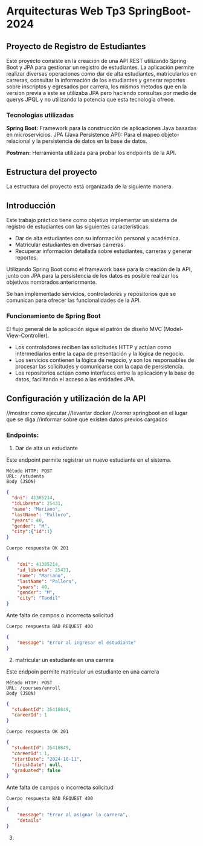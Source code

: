 # Arquitecturas Web Tp3 SpringBoot-2024

## Proyecto de Registro de Estudiantes

Este proyecto consiste en la creación de una API REST utilizando Spring Boot y JPA para gestionar un registro de estudiantes. La aplicación permite realizar diversas operaciones como dar de alta estudiantes, matricularlos en carreras, consultar la información de los estudiantes y generar reportes sobre inscriptos y egresados por carrera, los mismos metodos que en la version previa a este se utilizaba JPA pero haciendo consultas por medio de querys JPQL y no utilizando la potencia que esta tecnologia ofrece.

### Tecnologías utilizadas
**Spring Boot:** Framework para la construcción de aplicaciones Java basadas en microservicios.
JPA (Java Persistence API): Para el mapeo objeto-relacional y la persistencia de datos en la base de datos.

**Postman:** Herramienta utilizada para probar los endpoints de la API.


## Estructura del proyecto

La estructura del proyecto está organizada de la siguiente manera:

## Introducción
Este trabajo práctico tiene como objetivo implementar un sistema de registro de estudiantes con las siguientes características:

- Dar de alta estudiantes con su información personal y académica.
- Matricular estudiantes en diversas carreras.
- Recuperar información detallada sobre estudiantes, carreras y generar reportes.

Utilizando Spring Boot como el framework base para la creación de la API, junto con JPA para la persistencia de los datos es posible realizar los objetivos nombrados anteriormente.

Se han implementado servicios, controladores y repositorios que se comunican para ofrecer las funcionalidades de la API.

### Funcionamiento de Spring Boot
El flujo general de la aplicación sigue el patrón de diseño MVC (Model-View-Controller).

- Los controladores reciben las solicitudes HTTP y actúan como intermediarios entre la capa de presentación y la lógica de negocio.
- Los servicios contienen la lógica de negocio, y son los responsables de procesar las solicitudes y comunicarse con la capa de persistencia.
- Los repositorios actúan como interfaces entre la aplicación y la base de datos, facilitando el acceso a las entidades JPA.

## Configuración y utilización de la API
//mostrar como ejecutar
//levantar docker
//correr springboot en el lugar que se diga
//informar sobre que existen datos previos cargados


### Endpoints:

1. Dar de alta un estudiante

Este endpoint permite registrar un nuevo estudiante en el sistema.

    Método HTTP: POST
    URL: /students
    Body (JSON)
    
```json
{
  "dni": 41385214,
  "idLibreta": 25431,
  "name": "Mariano",
  "lastName": "Pallero",
  "years": 40,
  "gender": "M",
  "city":{"id":1}
}
```
    Cuerpo respuesta OK 201
```json
{
    "dni": 41385214,
    "id_libreta": 25431,
    "name": "Mariano",
    "lastName": "Pallero",
    "years": 40,
    "gender": "M",
    "city": "Tandil"
}
```
Ante falta de campos o incorrecta solicitud
    
    Cuerpo respuesta BAD REQUEST 400
```json
{
    "message": "Error al ingresar el estudiante"
}
```

2. matricular un estudiante en una carrera

Este endpoin permite matricular un estudiante en una carrera

    Método HTTP: POST
    URL: /courses/enroll
    Body (JSON)

```json
{
  "studentId": 35418649,
  "careerId": 1 
}
```
    Cuerpo respuesta OK 201
```json
{
  "studentId": 35418649,
  "careerId": 1,
  "startDate": "2024-10-11",
  "finishDate": null,
  "graduated": false
}
```
Ante falta de campos o incorrecta solicitud

    Cuerpo respuesta BAD REQUEST 400
```json
{
    "message": "Error al asignar la carrera",
    "details"
}
```
3. 
    